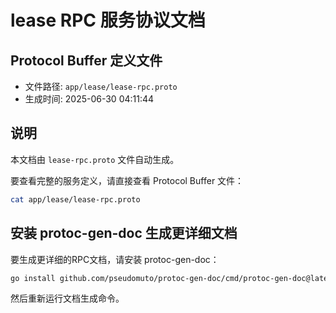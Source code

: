 # lease RPC 服务协议文档

## Protocol Buffer 定义文件
- 文件路径: `app/lease/lease-rpc.proto`
- 生成时间: 2025-06-30 04:11:44

## 说明
本文档由 `lease-rpc.proto` 文件自动生成。

要查看完整的服务定义，请直接查看 Protocol Buffer 文件：
```bash
cat app/lease/lease-rpc.proto
```

## 安装 protoc-gen-doc 生成更详细文档
要生成更详细的RPC文档，请安装 protoc-gen-doc：
```bash
go install github.com/pseudomuto/protoc-gen-doc/cmd/protoc-gen-doc@latest
```

然后重新运行文档生成命令。
